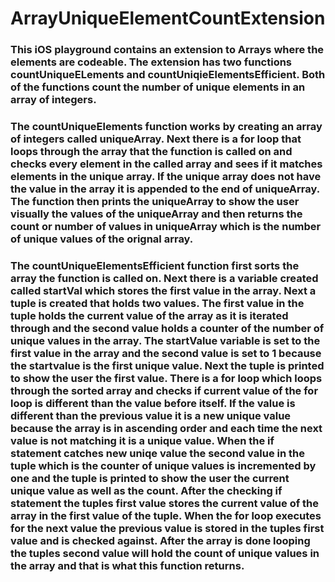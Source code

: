 # ArrayUniqueElementCountExtension
### This iOS playground contains an extension to Arrays where the elements are codeable. The extension has two functions countUniqueELements and countUniqieElementsEfficient. Both of the functions count the number of unique elements in an array of integers. 
### The countUniqueElements function works by creating an array of integers called uniqueArray. Next there is a for loop that loops through the array that the function is called on and checks every element in the called array and sees if it matches elements in the unique array. If the unique array does not have the value in the array it is appended to the end of uniqueArray. The function then prints the uniqueArray to show the user visually the values of the uniqueArray and then returns the count or number of values in uniqueArray which is the number of unique values of the orignal array.
### The countUniqueElementsEfficient function first sorts the array the function is called on. Next there is a variable created called startVal which stores the first value in the array. Next a tuple is created that holds two values. The first value in the tuple holds the current value of the array as it is iterated through and the second value holds a counter of the number of unique values in the array. The startValue variable is set to the first value in the array and the second value is set to 1 because the startvalue is the first unique value. Next the tuple is printed to show the user the first value. There is a for loop which loops through the sorted array and checks if current value of the for loop is different than the value before itself. If the value is different than the previous value it is a new unique value because the array is in ascending order and each time the next value is not matching it is a unique value. When the if statement catches new uniqe value the second value in the tuple which is the counter of unique values is incremented by one and the tuple is printed to show the user the current unique value as well as the count. After the checking if statement the tuples first value stores the current value of the array in the first value of the tuple. When the for loop executes for the next value the previous value is stored in the tuples first value and is checked against. After the array is done looping the tuples second value will hold the count of unique values in the array and that is what this function returns.
